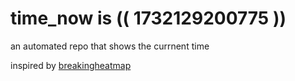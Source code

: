 # time_now is (( 1732129200775 ))

an automated repo that shows the currnent time

inspired by [breakingheatmap](https://github.com/breakingheatmap/breakingheatmap)